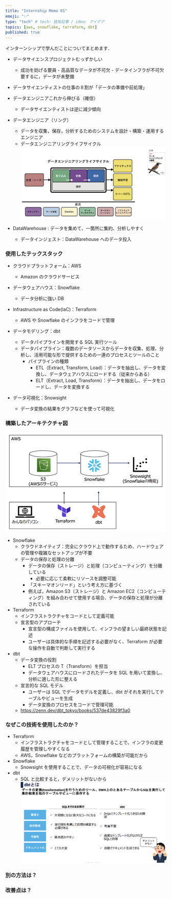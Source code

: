 ```yaml
---
title: "Internship Memo 01"
emoji: "✨"
type: "tech" # tech: 技術記事 / idea: アイデア
topics: [aws, snowflake, terraform, dbt]
published: true
---
```


インターンシップで学んだことについてまとめます．

- データサイエンスプロジェクトむっずかしい
  - 成功を妨げる要員 - 高品質なデータが不可欠 - データインフラが不可欠
    要するに，データが未整備
- データサイエンティストの仕事の８割が「データの準備や前処理」
- データエンジニアこれから伸びる（確信）
  - データサイエンティストは逆に減少傾向
- データエンジニア（リング）

  - データを収集，保存，分析するためのシステムを設計・構築・運用するエンジニア
  - データエンジニアリングライフサイクル
    ![](/images/intern-chura/lifecycle_date_enginner.png)

- DataWarehouse : データを集めて、一箇所に集約、分析しやすく
  - データインジェスト：DataWarehouse へのデータ投入

### 使用したテックスタック

- クラウドプラットフォーム：AWS
  - Amazon のクラウドサービス
- データウェアハウス：Snowflake
  - データ分析に強い DB
- Infrastructure as Code(IaC)：Terraform
  - AWS や Snowflake のインフラをコードで管理
- データモデリング：dbt
  - データパイプラインを開発する SQL 実行ツール
  - データパイプライン：複数のデータソースからデータを収集、処理、分析し、活用可能な形で提供するための一連のプロセスとツールのこと
    - パイプラインの種類
      - ETL（Extract, Transform, Load）：データを抽出し、データを変換し、データウェアハウスにロードする（従来からある）
      - ELT（Extract, Load, Transform）：データを抽出し、データをロードし、データを変換する
- データ可視化：Snowsight

  - データ変換の結果をグラフなどを使って可視化

### 構築したアーキテクチャ図

![](/images/intern-chura/architecture.png)

- Snowflake
  - クラウドネイティブ：完全にクラウド上で動作するため、ハードウェアの管理や複雑なセットアップが不要
  - データの保存と処理の分離
    - データの保存（ストレージ）と処理（コンピューティング）を分離している
      - 必要に応じて柔軟にリソースを調整可能
    - 「スキーマオンリード」という考え方に基づく
    - 例えば，Amazon S3（ストレージ）と Amazon EC2（コンピューティング）を組み合わせて使用する場合、データの保存と処理が分離されている
- Terraform
  - インフラストラクチャをコードとして定義可能
  - 宣言型のアプローチ
    - 宣言型の構成ファイルを使用して、インフラの望ましい最終状態を記述
    - ユーザーは具体的な手順を記述する必要がなく、Terraform が必要な操作を自動で判断して実行する
- dbt
  - データ変換の役割
    - ELT プロセスの T（Transform）を担当
    - データウェアハウスにロードされたデータを SQL を用いて変換し、分析に適した形に整える
  - 宣言的な SQL モデル
    - ユーザーは SQL でデータモデルを定義し、dbt がそれを実行してテーブルやビューを生成
    - データ変換のプロセスをコードで管理可能
  - https://zenn.dev/dbt_tokyo/books/537de43829f3a0

### なぜこの技術を使用したのか？

- Terraform
  - インフラストラクチャをコードとして管理することで、インフラの変更履歴を管理しやすくなる
  - AWS，Snowflake などのプラットフォームの構築が可能だから
- Snowflake
  - Snowsight を使用することで、データの可視化が容易になる
- dbt
  - SQL と比較すると，デメリットがないから
    ![](/images/intern-chura/dbt.png)

### 別の方法は？

### 改善点は？
